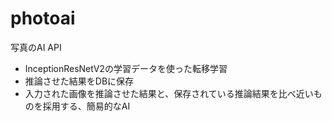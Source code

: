 # photoai
写真のAI API

- InceptionResNetV2の学習データを使った転移学習
- 推論させた結果をDBに保存
- 入力された画像を推論させた結果と、保存されている推論結果を比べ近いものを採用する、簡易的なAI
